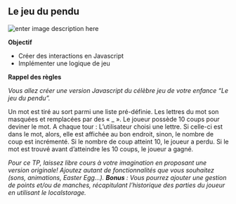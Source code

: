 ## Le jeu du pendu

![enter image description here](https://media.istockphoto.com/id/165812595/fr/vectoriel/jeu-du-pendu-craie-repasser.jpg?s=612x612&w=0&k=20&c=LExwCx1oh1GF62-H2ACqRZLPqrhuIoeNSLiJbqTRx8c=)


**Objectif**

 - Créer des interactions en Javascript 
 - Implémenter une logique de jeu

**Rappel des règles**

*Vous allez créer une version Javascript du célèbre jeu de votre enfance “Le jeu du pendu”.*

Un mot est tiré au sort parmi une liste pré-définie. Les lettres du mot son masquées et remplacées par des « _ ». Le joueur possède 10 coups pour deviner le mot.
A chaque tour : L’utilisateur choisi une lettre. Si celle-ci est dans le mot, alors, elle est affichée au bon endroit, sinon, le nombre de coup est incrémenté.
Si le nombre de coup atteint 10, le joueur a perdu. Si le mot est trouvé avant d’atteindre les 10 coups, le joueur a gagné.

*Pour ce TP, laissez libre cours à votre imagination en proposant une version originale! Ajoutez autant de fonctionnalités que vous souhaitez (sons, animations, Easter Egg…).
**Bonus** : Vous pourrez ajouter une gestion de points et/ou de manches, récapitulant l’historique des parties du joueur en utilisant le localstorage.*
